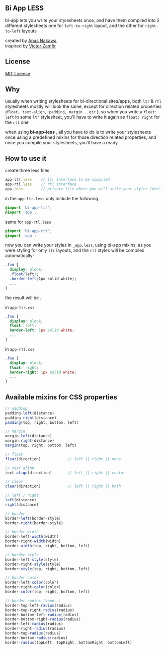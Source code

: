 ## Bi App LESS
bi-app lets you write your stylesheets once, and have them compiled into 2 different stylesheets one for `left-to-right` layout, and the other for `right-to-left` layouts 

created by [Anas Nakawa](//twitter.com/anasnakawa),  
inspired by [Victor Zamfir](//twitter.com/victorzamfir)

## License
[MIT License](http://www.opensource.org/licenses/mit-license.php)

## Why
usually when writing stylesheets for bi-directional sites/apps, both `ltr` & `rtl` stylesheets mostly will look the same, except for direction related properties (`float, text-align, padding, margin ..etc` ), so when you write a `float: left` in some `ltr` stylesheet, you'll have to write it again as `float: right` for the `rtl` one

when using **bi-app-less** , all you have to do is to write your stylesheets once using a predefined mixins for those direction related properties, and once you compile your stylesheets, you'll have a ready 

## How to use it
create three less files
```js
app-ltr.less    // ltr interface to be compiled
app-rtl.less    // rtl interface
app.less        // private file where you will write your styles (don't compile this one)
```
in the `app-ltr.less` only include the following
```css
@import 'bi-app-ltr';
@import 'app';
```

same for `app-rtl.less`
```css
@import 'bi-app-rtl';
@import 'app';
```

now you can write your styles in `_app.less`, using bi-app mixins, as you were styling for only `ltr` layouts, and the `rtl` styles will be compiled automatically!
```css
.foo {
  display: block;
  .float(left);
  .border-left(1px solid white);
  ...
}
```

the result will be ..

in `app-ltr.css`
```css
.foo {
  display: block;
  float: left;
  border-left: 1px solid white;
  ...
}
```

in `app-rtl.css`
```css
.foo {
  display: block;
  float: right;
  border-right: 1px solid white;
  ...
}
```

## Available mixins for CSS properties
```js
// padding
padding-left(distance)
padding-right(distance)
padding(top, right, bottom, left)

// margin
margin-left(distance)
margin-right(distance)
margin(top, right, bottom, left)

// float
float(direction)			// left || right || none

// text align
text-align(direction)		// left || right || center

// clear
clear(direction)			// left || right || both

// left / right
left(distance)
right(distance)

// border
border-left(border-style)
border-right(border-style)

// border width
border-left-width(width)
border-right-width(width)
border-width(top, right, bottom, left)

// border style
border-left-style(style)
border-right-style(style)
border-style(top, right, bottom, left)

// border color
border-left-color(color)
border-right-color(color)
border-color(top, right, bottom, left)

// border radius (soon..)
border-top-left-radius(radius)
border-top-right-radius(radius)
border-bottom-left-radius(radius)
border-bottom-right-radius(radius)
border-left-radius(radius)
border-right-radius(radius)
border-top-radius(radius)
border-bottom-radius(radius)
border-radius(topLeft, topRight, bottomRight, bottomLeft)
```